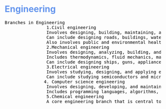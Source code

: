 <!DOCTYPE html>
<html>
    <head>
        <title>Wikipedia</title>
        <body>
            <h1 style="color: cornflowerblue;">Engineering</h1>
            <pre style="color: black;">Branches in Engineering
                1.Civil engineering 
                Involves designing, building, maintaining, and supervising infrastructure
                Can include designing roads, buildings, water supply networks, and transport systems
                Also involves public and environmental health protection
                2.Mechanical engineering 
                Involves designing, analyzing, building, and fixing mechanical systems and machines
                Includes thermodynamics, fluid mechanics, manufacturing process, and material science
                Can include designing ships, guns, appliances, turbines, and vehicles
                3.Electrical engineering 
                Involves studying, designing, and applying equipment, devices, and systems that use electricity and electronics
                Can include studying semiconductors and microprocessors
               4. Computer science engineering 
                Involves designing, developing, and maintaining software, hardware, and networks
                Includes programming languages, algorithms, data structures, artificial intelligence, and machine learning
                5.Chemical engineering 
                A core engineering branch that is central to industrial and infrastructural development
            </pre>
            </body>
            </head>
            </html>